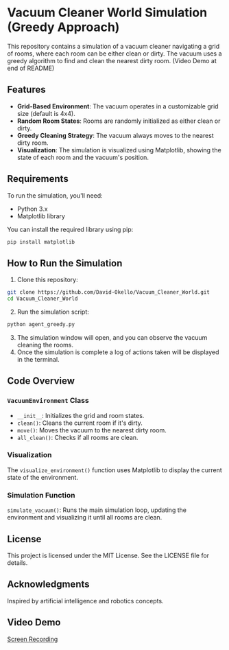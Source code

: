 # Vacuum Cleaner World Simulation (Greedy Approach)

This repository contains a simulation of a vacuum cleaner navigating a grid of rooms, where each room can be either clean or dirty. The vacuum uses a greedy algorithm to find and clean the nearest dirty room. (Video Demo at end of README)

## Features

- **Grid-Based Environment**: The vacuum operates in a customizable grid size (default is 4x4).
- **Random Room States**: Rooms are randomly initialized as either clean or dirty.
- **Greedy Cleaning Strategy**: The vacuum always moves to the nearest dirty room.
- **Visualization**: The simulation is visualized using Matplotlib, showing the state of each room and the vacuum's position.

## Requirements

To run the simulation, you'll need:

- Python 3.x
- Matplotlib library

You can install the required library using pip:

```bash
pip install matplotlib
```

## How to Run the Simulation

1. Clone this repository:

```bash
git clone https://github.com/David-Okello/Vacuum_Cleaner_World.git
cd Vacuum_Cleaner_World
```

2. Run the simulation script:

```bash
python agent_greedy.py
```

3. The simulation window will open, and you can observe the vacuum cleaning the rooms.
4. Once the simulation is complete a log of actions taken will be displayed in the terminal.

## Code Overview

### ```VacuumEnvironment``` Class

- ```__init__```: Initializes the grid and room states.
- ```clean()```: Cleans the current room if it's dirty.
- ```move()```: Moves the vacuum to the nearest dirty room.
- ```all_clean()```: Checks if all rooms are clean.

### Visualization
The ```visualize_environment()``` function uses Matplotlib to display the current state of the environment.

### Simulation Function
```simulate_vacuum()```: Runs the main simulation loop, updating the environment and visualizing it until all rooms are clean.

## License
This project is licensed under the MIT License. See the LICENSE file for details.

## Acknowledgments
Inspired by artificial intelligence and robotics concepts.

## Video Demo
[Screen Recording](https://raw.githubusercontent.com/David-Okello/Vacuum_Cleaner_World/main/Demo.mp4)
